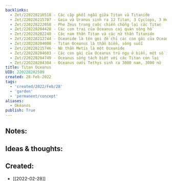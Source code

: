 ```yaml
---
backlinks:
  - Zet/220228210518 - Các cặp phối ngẫu giữa Titan và Titanide
  - Zet/220226215707 - Gaia và Uranus sinh ra 12 Titan, 3 Cyclops, 3 Hecatonchire
  - Zet/220228222058 - Phe Zeus trong cuộc chiến chống lại các Titan
  - Zet/220228204428 - Các con trai của Oceanus cai quản sông hồ
  - Zet/220228202240 - Các nam thần Titan và các nữ thần Titanide
  - Zet/220228212744 - Oceanide là tên gọi để chỉ các con gái của Oceanus
  - Zet/220228204008 - Titan Oceanus là thần biển, sông suối
  - Zet/220228215746 - Nữ thần Metis là một Oceanide
  - Zet/220228204603 - Các con gái của Oceanus trú ngụ ở biển, một số ít ở sông hồ
  - Zet/220228204749 - Oceanus sống tách biệt với các Titan còn lại
  - Zet/220228204304 - Oceanus cưới Tethys sinh ra 3000 nam, 3000 nữ
title: Titan Oceanus
UID: 220228202509
created: 28-Feb-2022
tags:
  - 'created/2022/Feb/28'
  - 'garden'
  - 'permanent/concept'
aliases:
  - Okéanos
publish: True
---
```


## Notes:


## Ideas & thoughts:



## Created:
- [[2022-02-28]]

